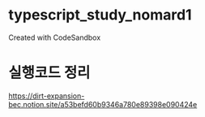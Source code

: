 # typescript_study_nomard1
Created with CodeSandbox

# 실행코드 정리
https://dirt-expansion-bec.notion.site/a53befd60b9346a780e89398e090424e
